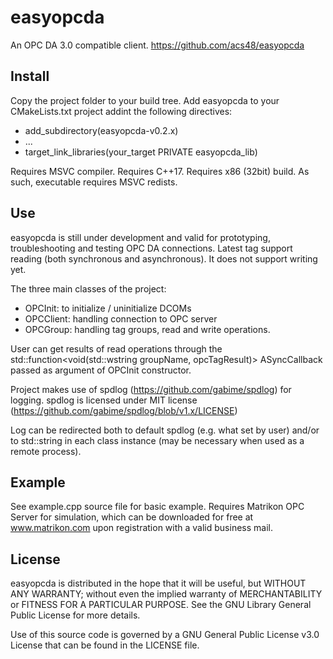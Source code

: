 # easyopcda

An OPC DA 3.0 compatible client. https://github.com/acs48/easyopcda

## Install
Copy the project folder to your build tree.
Add easyopcda to your CMakeLists.txt project addint the following directives:
- add_subdirectory(easyopcda-v0.2.x)
- ...
- target_link_libraries(your_target PRIVATE easyopcda_lib)

Requires MSVC compiler. Requires C++17. Requires x86 (32bit) build. As such, executable requires MSVC redists.

## Use

easyopcda is still under development and valid for prototyping, troubleshooting and testing OPC DA connections.
Latest tag support reading (both synchronous and asynchronous). It does not support writing yet.

The three main classes of the project:
- OPCInit: to initialize / uninitialize DCOMs
- OPCClient: handling connection to OPC server
- OPCGroup: handling tag groups, read and write operations.

User can get results of read operations through the std::function<void(std::wstring groupName, opcTagResult)> ASyncCallback passed as argument of OPCInit constructor.

Project makes use of spdlog (https://github.com/gabime/spdlog) for logging. spdlog is licensed under MIT license (https://github.com/gabime/spdlog/blob/v1.x/LICENSE)

Log can be redirected both to default spdlog (e.g. what set by user) and/or to std::string in each class instance (may be necessary when used as a remote process). 

## Example

See example.cpp source file for basic example. Requires Matrikon OPC Server for simulation, which can be downloaded for free at www.matrikon.com upon registration with a valid business mail.

## License

easyopcda is distributed in the hope that it will be useful, but WITHOUT ANY WARRANTY; without even the implied warranty of MERCHANTABILITY or FITNESS FOR A PARTICULAR PURPOSE. See the GNU Library General Public License for more details.

Use of this source code is governed by a GNU General Public License v3.0 License that can be found in the LICENSE file.
